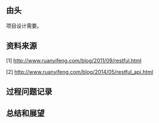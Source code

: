 ## 由头

项目设计需要。

## 资料来源

[1] http://www.ruanyifeng.com/blog/2011/09/restful.html

[2] http://www.ruanyifeng.com/blog/2014/05/restful_api.html





## 过程问题记录



## 总结和展望

